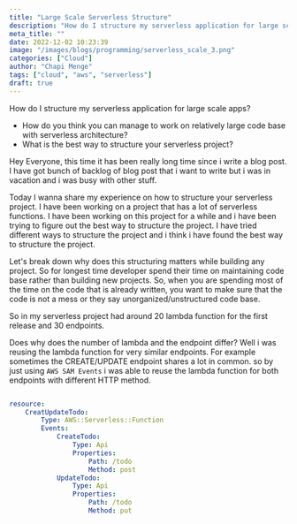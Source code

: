 ```yaml
---
title: "Large Scale Serverless Structure"
description: "How do I structure my serverless application for large scale apps?"
meta_title: ""
date: 2022-12-02 10:23:39
image: "/images/blogs/programming/serverless_scale_3.png"
categories: ["Cloud"]
author: "Chapi Menge"
tags: ["cloud", "aws", "serverless"]
draft: true
---
```


How do I structure my serverless application for large scale apps?


- How do you think you can manage to work on relatively large code base with serverless architecture? 
- What is the best way to structure your serverless project?

Hey Everyone, this time it has been really long time since i write a blog post. I have got bunch of backlog of blog post that i want to write but i was in vacation and i was busy with other stuff.

Today I wanna share my experience on how to structure your serverless project. I have been working on a project that has a lot of serverless functions. I have been working on this project for a while and i have been trying to figure out the best way to structure the project. I have tried different ways to structure the project and i think i have found the best way to structure the project.

Let's break down why does this structuring matters while building any project. So for longest time developer spend their time on maintaining code base rather than building new projects. So, when you are spending most of the time on the code that is already written, you want to make sure that the code is not a mess or they say unorganized/unstructured code base.

So in my serverless project had around 20 lambda function for the first release and 30 endpoints.

Does why does the number of lambda and the endpoint differ? Well i was reusing the lambda function for very similar endpoints. For example sometimes the CREATE/UPDATE endpoint shares a lot in common. so by just using `AWS SAM Events` i was able to reuse the lambda function for both endpoints with different HTTP method.

```yaml

resource:
    CreatUpdateTodo:
        Type: AWS::Serverless::Function
        Events:
            CreateTodo:
                Type: Api
                Properties:
                    Path: /todo
                    Method: post
            UpdateTodo:
                Type: Api
                Properties:
                    Path: /todo
                    Method: put
```